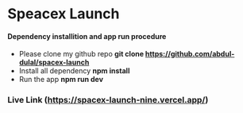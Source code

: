 # Speacex Launch

#### Dependency installition and  app run procedure 

- Please clone my github repo **git clone https://github.com/abdul-dulal/spacex-launch**
- Install all dependency **npm install**
-  Run the app  **npm run dev**

### Live Link (https://spacex-launch-nine.vercel.app/)



